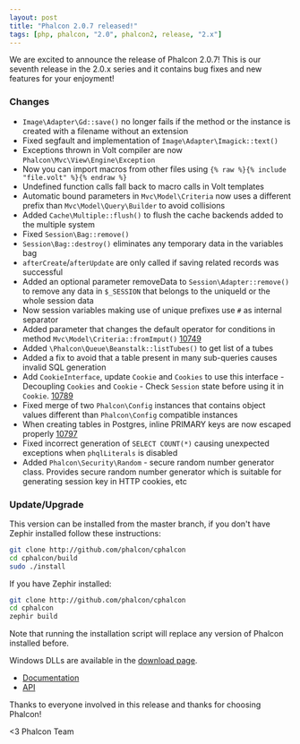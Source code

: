 ```yaml
---
layout: post
title: "Phalcon 2.0.7 released!"
tags: [php, phalcon, "2.0", phalcon2, release, "2.x"]
---
```


We are excited to announce the release of Phalcon 2.0.7!
This is our seventh release in the 2.0.x series and it contains bug fixes and new features for your enjoyment!

<!--more-->
### Changes

- `Image\Adapter\Gd::save()` no longer fails if the method or the instance is created with a filename without an extension
- Fixed segfault and implementation of `Image\Adapter\Imagick::text()`
- Exceptions thrown in Volt compiler are now `Phalcon\Mvc\View\Engine\Exception`
- Now you can import macros from other files using `{% raw %}{% include "file.volt" %}{% endraw %}`
- Undefined function calls fall back to macro calls in Volt templates
- Automatic bound parameters in `Mvc\Model\Criteria` now uses a different prefix
than `Mvc\Model\Query\Builder` to avoid collisions
- Added `Cache\Multiple::flush()` to flush the cache backends added to the multiple system
- Fixed `Session\Bag::remove()`
- `Session\Bag::destroy()` eliminates any temporary data in the variables bag
- `afterCreate`/`afterUpdate` are only called if saving related records was successful
- Added an optional parameter removeData to `Session\Adapter::remove()` to remove any data in `$_SESSION` that belongs to the uniqueId or the whole session data
- Now session variables making use of unique prefixes use `#` as internal separator
- Added parameter that changes the default operator for conditions in method `Mvc\Model\Criteria::fromImput()` [10749](https://github.com/phalcon/cphalcon/issue/10749)
- Added `\Phalcon\Queue\Beanstalk::listTubes()` to get list of a tubes
- Added a fix to avoid that a table present in many sub-queries causes invalid SQL generation
- Add `CookieInterface`, update `Cookie` and `Cookies` to use this interface - Decoupling `Cookies` and `Cookie` - Check `Session` state before using it in `Cookie`. [10789](https://github.com/phalcon/cphalcon/issue/10789)
- Fixed merge of two `Phalcon\Config` instances that contains object values different than `Phalcon\Config` compatible instances
- When creating tables in Postgres, inline PRIMARY keys are now escaped properly [10797](https://github.com/phalcon/cphalcon/issue/10797)
- Fixed incorrect generation of `SELECT COUNT(*)` causing unexpected exceptions when `phqlLiterals` is disabled
- Added `Phalcon\Security\Random` - secure random number generator class. Provides secure random number generator which is suitable for generating session key in HTTP cookies, etc

### Update/Upgrade

This version can be installed from the master branch, if you don't have Zephir installed follow these instructions:

```sh
git clone http://github.com/phalcon/cphalcon
cd cphalcon/build
sudo ./install
```

If you have Zephir installed:

```sh
git clone http://github.com/phalcon/cphalcon
cd cphalcon
zephir build
```

Note that running the installation script will replace any version of Phalcon installed before.

Windows DLLs are available in the [download page](https://phalconphp.com/en/download/windows).

* [Documentation](https://docs.phalconphp.com)
* [API](https://api.phalconphp.com/)

Thanks to everyone involved in this release and thanks for choosing Phalcon!


<3 Phalcon Team
